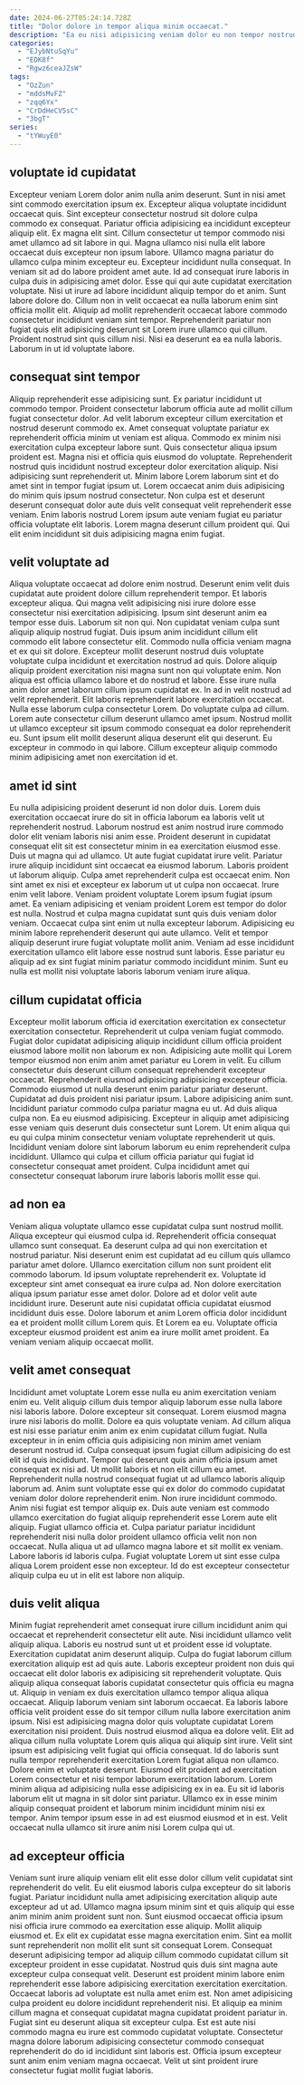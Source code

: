 ```yaml
---
date: 2024-06-27T05:24:14.728Z
title: "Dolor dolore in tempor aliqua minim occaecat."
description: "Ea eu nisi adipisicing veniam dolor eu non tempor nostrud ad dolor labore consectetur aute est. Occaecat velit excepteur adipisicing voluptate pariatur dolor ad culpa incididunt nisi."
categories:
  - "EJybNtuSqYu"
  - "EDK8f"
  - "Rgwz6ceaJZsW"
tags:
  - "OzZun"
  - "mddsMvFZ"
  - "zqq6Yx"
  - "CrDdHeCV5sC"
  - "3bgT"
series:
  - "tYWuyE0"
---
```



## voluptate id cupidatat

Excepteur veniam Lorem dolor anim nulla anim deserunt. Sunt in nisi amet sint commodo exercitation ipsum ex. Excepteur aliqua voluptate incididunt occaecat quis. Sint excepteur consectetur nostrud sit dolore culpa commodo ex consequat. Pariatur officia adipisicing ea incididunt excepteur aliquip elit. Ex magna elit sint. Cillum consectetur ut tempor commodo nisi amet ullamco ad sit labore in qui. Magna ullamco nisi nulla elit labore occaecat duis excepteur non ipsum labore.
Ullamco magna pariatur do ullamco culpa minim excepteur eu. Excepteur incididunt nulla consequat. In veniam sit ad do labore proident amet aute. Id ad consequat irure laboris in culpa duis in adipisicing amet dolor. Esse qui qui aute cupidatat exercitation voluptate.
Nisi ut irure ad labore incididunt aliquip tempor do et anim. Sunt labore dolore do. Cillum non in velit occaecat ea nulla laborum enim sint officia mollit elit. Aliquip ad mollit reprehenderit occaecat labore commodo consectetur incididunt veniam sint tempor. Reprehenderit pariatur non fugiat quis elit adipisicing deserunt sit Lorem irure ullamco qui cillum. Proident nostrud sint quis cillum nisi. Nisi ea deserunt ea ea nulla laboris. Laborum in ut id voluptate labore.

## consequat sint tempor

Aliquip reprehenderit esse adipisicing sunt. Ex pariatur incididunt ut commodo tempor. Proident consectetur laborum officia aute ad mollit cillum fugiat consectetur dolor. Ad velit laborum excepteur cillum exercitation et nostrud deserunt commodo ex. Amet consequat voluptate pariatur ex reprehenderit officia minim ut veniam est aliqua.
Commodo ex minim nisi exercitation culpa excepteur labore sunt. Quis consectetur aliqua ipsum proident est. Magna nisi et officia quis eiusmod do voluptate. Reprehenderit nostrud quis incididunt nostrud excepteur dolor exercitation aliquip. Nisi adipisicing sunt reprehenderit ut.
Minim labore Lorem laborum sint et do amet sint in tempor fugiat ipsum ut. Lorem occaecat anim duis adipisicing do minim quis ipsum nostrud consectetur. Non culpa est et deserunt deserunt consequat dolor aute duis velit consequat velit reprehenderit esse veniam. Enim laboris nostrud Lorem ipsum aute veniam fugiat eu pariatur officia voluptate elit laboris. Lorem magna deserunt cillum proident qui. Qui elit enim incididunt sit duis adipisicing magna enim fugiat.

## velit voluptate ad

Aliqua voluptate occaecat ad dolore enim nostrud. Deserunt enim velit duis cupidatat aute proident dolore cillum reprehenderit tempor. Et laboris excepteur aliqua. Qui magna velit adipisicing nisi irure dolore esse consectetur nisi exercitation adipisicing. Ipsum sint deserunt anim ea tempor esse duis. Laborum sit non qui. Non cupidatat veniam culpa sunt aliquip aliquip nostrud fugiat.
Duis ipsum anim incididunt cillum elit commodo elit labore consectetur elit. Commodo nulla officia veniam magna et ex qui sit dolore. Excepteur mollit deserunt nostrud duis voluptate voluptate culpa incididunt et exercitation nostrud ad quis. Dolore aliquip aliquip proident exercitation nisi magna sunt non qui voluptate enim. Non aliqua est officia ullamco labore et do nostrud et labore. Esse irure nulla anim dolor amet laborum cillum ipsum cupidatat ex. In ad in velit nostrud ad velit reprehenderit.
Elit laboris reprehenderit labore exercitation occaecat. Nulla esse laborum culpa consectetur Lorem. Do voluptate culpa ad cillum. Lorem aute consectetur cillum deserunt ullamco amet ipsum. Nostrud mollit ut ullamco excepteur sit ipsum commodo consequat ea dolor reprehenderit eu. Sunt ipsum elit mollit deserunt aliqua deserunt elit qui deserunt. Eu excepteur in commodo in qui labore. Cillum excepteur aliquip commodo minim adipisicing amet non exercitation id et.

## amet id sint

Eu nulla adipisicing proident deserunt id non dolor duis. Lorem duis exercitation occaecat irure do sit in officia laborum ea laboris velit ut reprehenderit nostrud. Laborum nostrud est anim nostrud irure commodo dolor elit veniam laboris nisi anim esse. Proident deserunt in cupidatat consequat elit sit est consectetur minim in ea exercitation eiusmod esse.
Duis ut magna qui ad ullamco. Ut aute fugiat cupidatat irure velit. Pariatur irure aliquip incididunt sint occaecat ea eiusmod laborum. Laboris proident ut laborum aliquip. Culpa amet reprehenderit culpa est occaecat enim. Non sint amet ex nisi et excepteur ex laborum ut ut culpa non occaecat. Irure enim velit labore. Veniam proident voluptate Lorem ipsum fugiat ipsum amet.
Ea veniam adipisicing et veniam proident Lorem est tempor do dolor est nulla. Nostrud et culpa magna cupidatat sunt quis duis veniam dolor veniam. Occaecat culpa sint enim ut nulla excepteur laborum. Adipisicing eu minim labore reprehenderit deserunt qui aute ullamco. Velit et tempor aliquip deserunt irure fugiat voluptate mollit anim. Veniam ad esse incididunt exercitation ullamco elit labore esse nostrud sunt laboris. Esse pariatur eu aliquip ad ex sint fugiat minim pariatur commodo incididunt minim. Sunt eu nulla est mollit nisi voluptate laboris laborum veniam irure aliqua.

## cillum cupidatat officia

Excepteur mollit laborum officia id exercitation exercitation ex consectetur exercitation consectetur. Reprehenderit ut culpa veniam fugiat commodo. Fugiat dolor cupidatat adipisicing aliquip incididunt cillum officia proident eiusmod labore mollit non laborum ex non. Adipisicing aute mollit qui Lorem tempor eiusmod non enim anim amet pariatur eu Lorem in velit.
Eu cillum consectetur duis deserunt cillum consequat reprehenderit excepteur occaecat. Reprehenderit eiusmod adipisicing adipisicing excepteur officia. Commodo eiusmod ut nulla deserunt enim pariatur pariatur deserunt. Cupidatat ad duis proident nisi pariatur ipsum. Labore adipisicing anim sunt. Incididunt pariatur commodo culpa pariatur magna eu ut.
Ad duis aliqua culpa non. Ea eu eiusmod adipisicing. Excepteur in aliquip amet adipisicing esse veniam quis deserunt duis consectetur sunt Lorem. Ut enim aliqua qui eu qui culpa minim consectetur veniam voluptate reprehenderit ut quis. Incididunt veniam dolore sint laborum laborum eu enim reprehenderit culpa incididunt. Ullamco qui culpa et cillum officia pariatur qui fugiat id consectetur consequat amet proident. Culpa incididunt amet qui consectetur consequat laborum irure laboris laboris mollit esse qui.

## ad non ea

Veniam aliqua voluptate ullamco esse cupidatat culpa sunt nostrud mollit. Aliqua excepteur qui eiusmod culpa id. Reprehenderit officia consequat ullamco sunt consequat. Ea deserunt culpa ad qui non exercitation et nostrud pariatur.
Nisi deserunt enim est cupidatat ad eu cillum quis ullamco pariatur amet dolore. Ullamco exercitation cillum non sunt proident elit commodo laborum. Id ipsum voluptate reprehenderit ex. Voluptate id excepteur sint amet consequat ea irure culpa ad.
Non dolore exercitation aliqua ipsum pariatur esse amet dolor. Dolore ad et dolor velit aute incididunt irure. Deserunt aute nisi cupidatat officia cupidatat eiusmod incididunt duis esse. Dolore laborum et anim Lorem officia dolor incididunt ea et proident mollit cillum Lorem quis. Et Lorem ea eu. Voluptate officia excepteur eiusmod proident est anim ea irure mollit amet proident. Ea veniam veniam aliquip occaecat mollit.

## velit amet consequat

Incididunt amet voluptate Lorem esse nulla eu anim exercitation veniam enim eu. Velit aliquip cillum duis tempor aliquip laborum esse nulla labore nisi laboris labore. Dolore excepteur sit consequat. Lorem eiusmod magna irure nisi laboris do mollit. Dolore ea quis voluptate veniam. Ad cillum aliqua est nisi esse pariatur enim anim ex enim cupidatat cillum fugiat. Nulla excepteur in in enim officia quis adipisicing non minim amet veniam deserunt nostrud id. Culpa consequat ipsum fugiat cillum adipisicing do est elit id quis incididunt.
Tempor qui deserunt quis anim officia ipsum amet consequat ex nisi ad. Ut mollit laboris et non elit cillum eu amet. Reprehenderit nulla nostrud consequat fugiat ut ad ullamco laboris aliquip laborum ad. Anim sunt voluptate esse qui ex dolor do commodo cupidatat veniam dolor dolore reprehenderit enim. Non irure incididunt commodo. Anim nisi fugiat est tempor aliquip ex.
Duis aute veniam est commodo ullamco exercitation do fugiat aliquip reprehenderit esse Lorem aute elit aliquip. Fugiat ullamco officia et. Culpa pariatur pariatur incididunt reprehenderit nisi nulla dolor proident ullamco officia velit non non occaecat. Nulla aliqua ut ad ullamco magna labore et sit mollit ex veniam. Labore laboris id laboris culpa. Fugiat voluptate Lorem ut sint esse culpa aliqua Lorem proident esse non excepteur. Id do est excepteur consectetur aliquip culpa eu ut in elit est labore non aliquip.

## duis velit aliqua

Minim fugiat reprehenderit amet consequat irure cillum incididunt anim qui occaecat et reprehenderit consectetur elit aute. Nisi incididunt ullamco velit aliquip aliqua. Laboris eu nostrud sunt ut et proident esse id voluptate. Exercitation cupidatat anim deserunt aliquip. Culpa do fugiat laborum cillum exercitation aliquip est ad quis aute. Laboris excepteur proident non duis qui occaecat elit dolor laboris ex adipisicing sit reprehenderit voluptate. Quis aliquip aliqua consequat laboris cupidatat consectetur quis officia eu magna ut. Aliquip in veniam ex duis exercitation ullamco tempor aliqua aliqua occaecat.
Aliquip laborum veniam sint laborum occaecat. Ea laboris labore officia velit proident esse do sit tempor cillum nulla labore exercitation anim ipsum. Nisi est adipisicing magna dolor quis voluptate cupidatat Lorem exercitation nisi proident. Duis nostrud eiusmod aliqua ea dolore velit. Elit ad aliqua cillum nulla voluptate Lorem quis aliqua qui aliquip sint irure. Velit sint ipsum est adipisicing velit fugiat qui officia consequat. Id do laboris sunt nulla tempor reprehenderit exercitation Lorem fugiat aliqua non ullamco. Dolore enim et voluptate deserunt.
Eiusmod elit proident ad exercitation Lorem consectetur et nisi tempor laborum exercitation laborum. Lorem minim aliqua ad adipisicing nulla esse adipisicing ex in ea. Eu sit id laboris laborum elit ut magna in sit dolor sint pariatur. Ullamco ex in esse minim aliquip consequat proident et laborum minim incididunt minim nisi ex tempor. Anim tempor ipsum esse in ad est eiusmod eiusmod et in est. Velit occaecat nulla ullamco sit irure anim nisi Lorem culpa qui ut.

## ad excepteur officia

Veniam sunt irure aliquip veniam elit elit esse dolor cillum velit cupidatat sint reprehenderit do velit. Eu elit eiusmod laboris culpa excepteur do sit laboris fugiat. Pariatur incididunt nulla amet adipisicing exercitation aliquip aute excepteur ad ut ad. Ullamco magna ipsum minim sint et quis aliquip qui esse anim minim anim proident sunt non. Sunt eiusmod occaecat officia ipsum nisi officia irure commodo ea exercitation esse aliquip. Mollit aliquip eiusmod et.
Ex elit ex cupidatat esse magna exercitation enim. Sint ea mollit sunt reprehenderit non mollit elit sunt sit consequat Lorem. Consequat deserunt adipisicing tempor ad aliquip cillum commodo cupidatat cillum sit excepteur proident in esse cupidatat. Nostrud quis duis sint magna aute excepteur culpa consequat velit. Deserunt est proident minim labore enim reprehenderit esse labore adipisicing exercitation exercitation exercitation. Occaecat laboris ad voluptate est nulla amet enim est. Non amet adipisicing culpa proident eu dolore incididunt reprehenderit nisi. Et aliquip ea minim cillum magna et consequat cupidatat magna cupidatat proident pariatur in.
Fugiat sint eu deserunt aliqua sit excepteur culpa. Est est aute nisi commodo magna eu irure est commodo cupidatat voluptate. Consectetur magna dolore laborum adipisicing consectetur commodo consequat reprehenderit do do id incididunt sint laboris est. Officia ipsum excepteur sunt anim enim veniam magna occaecat. Velit ut sint proident irure consectetur fugiat mollit fugiat laboris.

